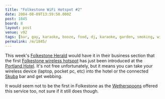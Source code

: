 ```yaml
---
title: "Folkestone WiFi Hotspot #2"
date: 2004-08-09T13:59:50.000Z
post: 1845
board: 8
layout: post
venue: v92
tags: [bar, gay, karaoke, booze, food, dj, karaoke, garden, smoking, wifi, bar, gay, karaoke, booze, food, dj, karaoke, garden, smoking, wifi, folkestone, folkestone herald, folkestone wireless hotspot, portland hotel, skuba, wetherspoons]
permalink: /m/1845/
---
```

This week's <a href="/wiki/folkestone+herald">Folkestone Herald</a> would have it in their business section that the first <a href="/wiki/folkestone+wireless+hotspot">Folkestone wireless hotspot</a> has just been introduced at the <a href="/wiki/portland+hotel">Portland Hotel</a>. It's not free unfortunately, but it means you can take your wireless device (laptop, pocket pc, etc) into the hotel or the connected <a href="/wiki/skuba">Skuba</a> bar and get webbing.

It would seem not to be the first in Folkestone as the <a href="/wiki/wetherspoons">Wetherspoons</a> offered this service too, not sure if it still does though.
